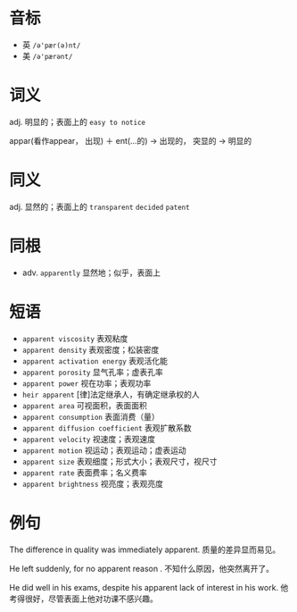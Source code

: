 # 音标

- 英 `/ə'pær(ə)nt/`
- 美 `/ə'pærənt/`

# 词义

adj. 明显的；表面上的
`easy to notice`



appar(看作appear， 出现) ＋ ent(…的) → 出现的， 突显的 → 明显的

# 同义

adj. 显然的；表面上的
`transparent` `decided` `patent`

# 同根

- adv. `apparently` 显然地；似乎，表面上

# 短语

- `apparent viscosity` 表观粘度
- `apparent density` 表观密度；松装密度
- `apparent activation energy` 表观活化能
- `apparent porosity` 显气孔率；虚表孔率
- `apparent power` 视在功率；表观功率
- `heir apparent` [律]法定继承人，有确定继承权的人
- `apparent area` 可视面积，表面面积
- `apparent consumption` 表面消费（量）
- `apparent diffusion coefficient` 表观扩散系数
- `apparent velocity` 视速度；表观速度
- `apparent motion` 视运动；表观运动；虚表运动
- `apparent size` 表观细度；形式大小；表观尺寸，视尺寸
- `apparent rate` 表面费率；名义费率
- `apparent brightness` 视亮度；表观亮度

# 例句

The difference in quality was immediately apparent.
质量的差异显而易见。

He left suddenly, for no apparent reason .
不知什么原因，他突然离开了。

He did well in his exams, despite his apparent lack of interest in his work.
他考得很好，尽管表面上他对功课不感兴趣。


